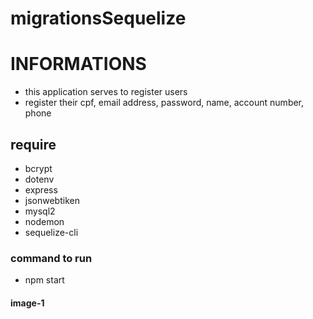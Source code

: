 # migrationsSequelize

# INFORMATIONS
* this application serves to register users 
*  register their cpf, email address, password, name, account number, phone

## require
* bcrypt
* dotenv
* express
* jsonwebtiken
* mysql2
* nodemon
* sequelize-cli

###  command to run
* npm start

#### image-1
